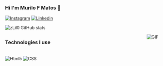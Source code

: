 ### Hi I'm Murilo F Matos 👋

[![Instagram](https://img.shields.io/badge/Instagram-E4405F?style=for-the-badge&logo=instagram&logoColor=white)](https://www.instagram.com/murilo.fmatos/)
[![Linkedin](https://img.shields.io/badge/LinkedIn-0077B5?style=for-the-badge&logo=linkedin&logoColor=white)](https://www.linkedin.com/in/murilo-francisco-matos)

![zLil0 GitHub stats](https://github-readme-stats.vercel.app/api?username=zLil0&show_icons=true&theme=radical)

<img align="right" alt="GIF" src="https://cdn.discordapp.com/attachments/899132733673078854/1093553521636409395/gif_2_1.gif" />

##


### Technologies I use

<div style="display: inline_block"><br/> 
<img align="center" alt="Html5" src="https://img.shields.io/badge/HTML-239120?style=for-the-badge&logo=html5&logoColor=white" />
<img align="center" alt="CSS" src="https://img.shields.io/badge/CSS-239120?&style=for-the-badge&logo=css3&logoColor=white" />

</div> <br/>

